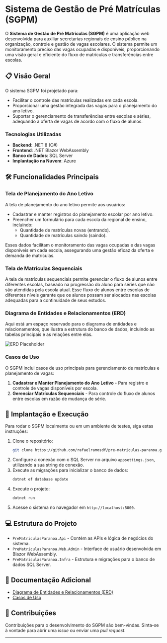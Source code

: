 # Sistema de Gestão de Pré Matrículas (SGPM)

O **Sistema de Gestão de Pré Matrículas (SGPM)** é uma aplicação web desenvolvida para auxiliar secretarias regionais de ensino público na organização, controle e gestão de vagas escolares. O sistema permite um monitoramento preciso das vagas ocupadas e disponíveis, proporcionando uma visão geral e eficiente do fluxo de matrículas e transferências entre escolas.

## 📋 Visão Geral

O sistema SGPM foi projetado para:
- Facilitar o controle das matrículas realizadas em cada escola.
- Proporcionar uma gestão integrada das vagas para o planejamento do ano letivo.
- Suportar o gerenciamento de transferências entre escolas e séries, adequando a oferta de vagas de acordo com o fluxo de alunos.

### Tecnologias Utilizadas
- **Backend**: .NET 8 (C#)
- **Frontend**: .NET Blazor WebAssembly
- **Banco de Dados**: SQL Server
- **Implantação na Nuvem**: Azure

## 🛠 Funcionalidades Principais

### Tela de Planejamento do Ano Letivo
A tela de planejamento do ano letivo permite aos usuários:
- Cadastrar e manter registros do planejamento escolar por ano letivo.
- Preencher um formulário para cada escola da regional de ensino, incluindo:
  - Quantidade de matrículas novas (entrando).
  - Quantidade de matrículas saindo (saindo).

Esses dados facilitam o monitoramento das vagas ocupadas e das vagas disponíveis em cada escola, assegurando uma gestão eficaz da oferta e demanda de matrículas.

### Tela de Matrículas Sequenciais
A tela de matrículas sequenciais permite gerenciar o fluxo de alunos entre diferentes escolas, baseado na progressão do aluno para séries que não são atendidas pela escola atual. Esse fluxo de alunos entre escolas de diferentes níveis garante que os alunos possam ser alocados nas escolas adequadas para a continuidade de seus estudos.

### Diagrama de Entidades e Relacionamentos (ERD)
Aqui está um espaço reservado para o diagrama de entidades e relacionamentos, que ilustra a estrutura do banco de dados, incluindo as tabelas principais e as relações entre elas.

![ERD Placeholder](link_do_arquivo.png)

### Casos de Uso
O SGPM inclui casos de uso principais para gerenciamento de matrículas e planejamento de vagas:
1. **Cadastrar e Manter Planejamento do Ano Letivo** - Para registro e controle de vagas disponíveis por escola.
2. **Gerenciar Matrículas Sequenciais** - Para controle do fluxo de alunos entre escolas em razão de mudança de série.

## 🚀 Implantação e Execução

Para rodar o SGPM localmente ou em um ambiente de testes, siga estas instruções:

1. Clone o repositório:
    ```bash
    git clone https://github.com/rafaelramosdf/pre-matriculas-paranoa.git
    ```
2. Configure a conexão com o SQL Server no arquivo `appsettings.json`, utilizando a sua string de conexão.
3. Execute as migrações para inicializar o banco de dados:
    ```bash
    dotnet ef database update
    ```
4. Execute o projeto:
    ```bash
    dotnet run
    ```
5. Acesse o sistema no navegador em `http://localhost:5000`.

## 💻 Estrutura do Projeto

- `PreMatriculasParanoa.Api` - Contém as APIs e lógica de negócios do sistema.
- `PreMatriculasParanoa.Web.Admin` - Interface de usuário desenvolvida em Blazor WebAssembly.
- `PreMatriculasParanoa.Infra` - Estrutura e migrações para o banco de dados SQL Server.

## 🧩 Documentação Adicional

- [Diagrama de Entidades e Relacionamentos (ERD)](#diagrama-de-entidades-e-relacionamentos-erd)
- [Casos de Uso](#casos-de-uso)

## 📝 Contribuições

Contribuições para o desenvolvimento do SGPM são bem-vindas. Sinta-se à vontade para abrir uma *issue* ou enviar uma *pull request*.

---
